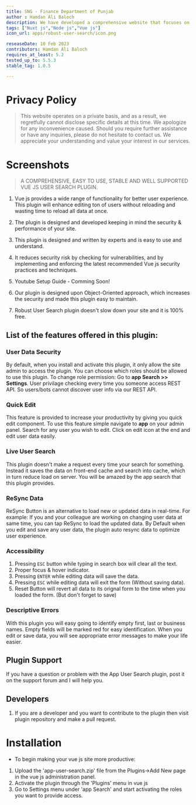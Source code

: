 ```yaml
---
title: SNG - Finance Department of Punjab
author : Hamdan Ali Baloch
description: We have developed a comprehensive website that focuses on analyzing and presenting the statistics of expenses and receipts of the Government of Pakistan. This project encompasses a wide range of informative graphs, each depicting specific data such as the GDP, FBR Tax Collection, Punjab's Share in Divisible Pool Transfers, Provincial Tax Revenue, and various types of expenses like pensions, salary bills, subsidies, and interest payments. Additionally, all data is conveniently presented in a tabular format alongside the corresponding graphs, providing users with multiple means of accessing and interpreting the information.
tags: ["Nuxt js","Node js","Vue js"]
icon_url: apps/robust-user-search/icon.png

reseaseDate: 10 Feb 2023
contributors: Hamdan Ali Baloch
requires_at_least: 5.2
tested_up_to: 5.5.3
stable_tag: 1.0.5

---
```


# Privacy Policy

> This website operates on a private basis, and as a result, we regretfully cannot disclose specific details at this time. We apologize for any inconvenience caused. Should you require further assistance or have any inquiries, please do not hesitate to contact us. We appreciate your understanding and value your interest in our services.
# Screenshots

<scrolling-images :images="[
    {
        src: '/apps/robust-user-search/sng-dashboard.png',
        name: 'Dashboard'
    },
    {
        src: '/apps/robust-user-search/sng-file-upload-details.png',
        name: 'File Upload'
    },
    {
        src: '/apps/robust-user-search/sng-indicator-managment.png',
        name: 'Indicator Managment'
    },
{
src: '/apps/robust-user-search/sng-mtff-forecast.png',
name: 'MTFF Forecast'
},
{
src: '/apps/robust-user-search/sng-sidebar.png',
name: 'SideBar'
},
]"></scrolling-images>

> A COMPREHENSIVE, EASY TO USE, STABLE AND WELL SUPPORTED VUE JS USER SEARCH PLUGIN.

1. Vue js provides a wide range of functionality for better user experience. This plugin will enhance editing ton of users without reloading and wasting time to reload all data at once.

2. The plugin is designed and developed keeping in mind the security & performance of your site.

3. This plugin is designed and written by experts and is easy to use and understand.

4. It reduces security risk by checking for vulnerabilities, and by implementing and enforcing the latest recommended Vue js security practices and techniques.

5. Youtube Setup Guide - Comming Soon!

6. Our plugin is designed upon Object-Oriented approach, which increases the security and made this plugin easy to maintain.

7. Robust User Search plugin doesn't slow down your site and it is 100% free.

## List of the features offered in this plugin:

### User Data Security
By default, when you install and activate this plugin, it only allow the site admin to access the plugin. You can choose which roles should be allowed to use this plugin. To change role permission: Go to **app Search >> Settings**. User privilage checking every time you someone access REST API. So users/bots cannot discover user info via our REST API.


### Quick Edit
This feature is provided to increase your productivity by giving you quick edit component. To use this feature simple navigate to **app** on your admin panel. Search for any user you wish to edit. Click on edit icon at the end and edit user data easily.

### Live User Search
This plugin doesn't make a request every time your search for something. Instead it saves the data on front-end cache and search into cache, which in turn reduce load on server. You will be amazed by the app search that this plugin provides.

### ReSync Data
ReSync Button is an alternative to load new or updated data in real-time. For example: If you and your colleague are working on changing user data at same time, you can tap ReSync to load the updated data. By Default when you edit and save any user data, the plugin auto resync data to optimize user experience.

### Accessibility
1. Pressing `ESC` button while typing in search box will clear all the text.
2. Proper focus & hover indicator.
3. Pressing `ENTER` while editing data will save the data.
4. Pressing `ESC` while editing data will exit the form (Without saving data).
5. Reset Button will revert all data to its orignal form to the time when you loaded the form. (But don't forget to save)

### Descriptive Errors
With this plugin you will easy going to identify empty first, last or business names. Empty fields will be marked red for easy identification. When you edit or save data, you will see appropriate error messages to make your life easier.

## Plugin Support
If you have a question or problem with the App User Search plugin, post it on the support forum and I will help you.

## Developers
1. If you are a developer and you want to contribute to the plugin then visit plugin repository and make a pull request.

# Installation

- To begin making your vue js site more productive:

1. Upload the 'app-user-search.zip' file from the Plugins->Add New page in the vue js administration panel.
2. Activate the plugin through the 'Plugins' menu in vue js
3. Go to Settings menu under 'app Search' and start activating the roles you want to provide access.



